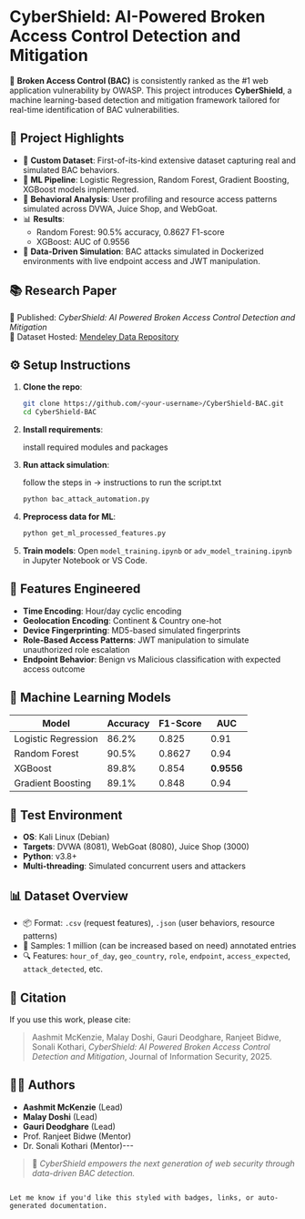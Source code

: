 # CyberShield: AI-Powered Broken Access Control Detection and Mitigation

🚨 **Broken Access Control (BAC)** is consistently ranked as the #1 web application vulnerability by OWASP. This project introduces **CyberShield**, a machine learning-based detection and mitigation framework tailored for real-time identification of BAC vulnerabilities.

## 📌 Project Highlights

- 📁 **Custom Dataset**: First-of-its-kind extensive dataset capturing real and simulated BAC behaviors.
- 🤖 **ML Pipeline**: Logistic Regression, Random Forest, Gradient Boosting, XGBoost models implemented.
- 🧠 **Behavioral Analysis**: User profiling and resource access patterns simulated across DVWA, Juice Shop, and WebGoat.
- 📊 **Results**: 
  - Random Forest: 90.5% accuracy, 0.8627 F1-score
  - XGBoost: AUC of 0.9556
- 🧪 **Data-Driven Simulation**: BAC attacks simulated in Dockerized environments with live endpoint access and JWT manipulation.

## 📚 Research Paper

📄 Published: *CyberShield: AI Powered Broken Access Control Detection and Mitigation*  
🔗 Dataset Hosted: [Mendeley Data Repository](https://data.mendeley.com/drafts/vvr4w36bn6) 

## ⚙️ Setup Instructions

1. **Clone the repo**:

   ```bash
   git clone https://github.com/<your-username>/CyberShield-BAC.git
   cd CyberShield-BAC
   ```

2. **Install requirements**:

    install required modules and packages
   
4. **Run attack simulation**:

   follow the steps in -> instructions to run the script.txt
   
   ```bash
   python bac_attack_automation.py
   ```

5. **Preprocess data for ML**:

   ```bash
   python get_ml_processed_features.py
   ```

6. **Train models**:
   Open `model_training.ipynb` or `adv_model_training.ipynb` in Jupyter Notebook or VS Code.

## 🧪 Features Engineered

* **Time Encoding**: Hour/day cyclic encoding
* **Geolocation Encoding**: Continent & Country one-hot
* **Device Fingerprinting**: MD5-based simulated fingerprints
* **Role-Based Access Patterns**: JWT manipulation to simulate unauthorized role escalation
* **Endpoint Behavior**: Benign vs Malicious classification with expected access outcome

## 🧠 Machine Learning Models

| Model               | Accuracy | F1-Score | AUC        |
| ------------------- | -------- | -------- | ---------- |
| Logistic Regression | 86.2%    | 0.825    | 0.91       |
| Random Forest       | 90.5%    | 0.8627   | 0.94       |
| XGBoost             | 89.8%    | 0.854    | **0.9556** |
| Gradient Boosting   | 89.1%    | 0.848    | 0.94       |

## 🧪 Test Environment

* **OS**: Kali Linux (Debian)
* **Targets**: DVWA (8081), WebGoat (8080), Juice Shop (3000)
* **Python**: v3.8+
* **Multi-threading**: Simulated concurrent users and attackers

## 📊 Dataset Overview

* 📦 Format: `.csv` (request features), `.json` (user behaviors, resource patterns)
* 🧬 Samples: 1 million (can be increased based on need) annotated entries
* 🔍 Features: `hour_of_day`, `geo_country`, `role`, `endpoint`, `access_expected`, `attack_detected`, etc.

## 📎 Citation

If you use this work, please cite:

> Aashmit McKenzie, Malay Doshi, Gauri Deodghare, Ranjeet Bidwe, Sonali Kothari, *CyberShield: AI Powered Broken Access Control Detection and Mitigation*, Journal of Information Security, 2025.

## 🧑‍💻 Authors

* **Aashmit McKenzie** (Lead)
* **Malay Doshi** (Lead)
* **Gauri Deodghare** (Lead)
* Prof. Ranjeet Bidwe (Mentor)
* Dr. Sonali Kothari (Mentor)---


> 🔐 *CyberShield empowers the next generation of web security through data-driven BAC detection.*

```

Let me know if you'd like this styled with badges, links, or auto-generated documentation.
```
